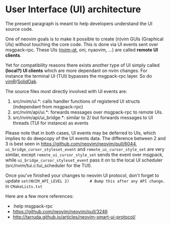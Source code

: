 # User Interface (UI) architecture 

The present paragraph is meant to help developers understand the UI source code.

One of neovim goals is to make it possible to create (n)vim GUIs (Graphical UIs) without touching the core code.
This is done via UI events sent over msgpack-rpc. These UIs ([nvim-qt](https://github.com/equalsraf/neovim-qt), oni, nyaovim, ...) are called **remote UI clients**.

Yet for compatibility reasons there exists another type of UI simply called **(local?) UI clients** which are more dependant on nvim changes.
For instance the terminal UI (TUI) bypasses the msgpack-rpc layer. So do [vimR](http://vimr.org/)/[SolidOak](https://sekao.net/solidoak/).

The source files most directly involved with UI events are:

1. src/nvim/ui.*: calls handler functions of registered UI structs (independant from msgpack-rpc)
2. src/nvim/api/ui.*: forwards messages over msgpack-rpc to remote UIs.
3. src/nvim/api/ui_bridge.*: similar to 2/ but forwards messages to UI threads (TUI for instance) as events


Please note that in both cases, UI events may be deferred to UIs, which implies to do deepcopy of the UI events data. 
The difference between 2 and 3 is best seen in https://github.com/neovim/neovim/pull/6044, `ui_bridge_cursor_styleset_event` and `remote_ui_cursor_style_set` are very similar, except `remote_ui_cursor_style_set` sends the event over msgpack, while `ui_bridge_cursor_styleset_event` pass it on to the local UI scheduler (src/nvim/tui.c:tui_scheduler for the TUI).

Once you've finished your changes to neovim UI protocol, don't forget to update `set(NVIM_API_LEVEL 2)         # Bump this after any API change.` in `CMakeLists.txt`

Here are a few more references:
* :help msgpack-rpc
* https://github.com/neovim/neovim/pull/3246
* http://tarruda.github.io/articles/neovim-smart-ui-protocol/